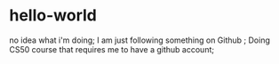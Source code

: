 # hello-world
no idea what i'm doing;
I am just following something on Github ;
Doing CS50 course that requires me to have a github account;
